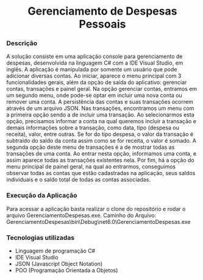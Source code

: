 <h1 align="center"> Gerenciamento de Despesas Pessoais </h1>

### Descrição

A solução consiste em uma aplicação console para gerenciamento de despesas,
desenvolvida na linguagem C# com a IDE Visual Studio, em inglês. A aplicação é
manipulada por somente um usuário que pode adicionar diversas contas. Ao iniciar,
aparece o menu principal com 3 funcionalidades gerais, além da opção de saída do aplicativo:
gerenciar contas, transações e painel geral.
Na opção gerenciar contas, entramos em um segundo menu, onde pode-se optar em
incluir uma nova conta ou remover uma conta. A persistência das contas e suas
transações ocorrem através de um arquivo JSON.
Nas transações, encontramos um menu com a primeira opção sendo a de incluir uma
transação. Ao selecionarmos esta opção, precisamos informar a conta na qual queremos
incluir a transação e demais informações sobre a transação, como data, tipo (despesa ou
receita), valor, entre outras. Se for do tipo despesa, o valor da transação é subtraído do
saldo da conta assim como se for receita, o valor é somado. A segunda opção deste
menu de transações é a de mostrar todas as transações de uma conta. Ao entrar nesta
opção, informamos uma conta, e assim aparece todas as transações existentes nela.
Por fim, há a opção do menu principal de painel geral, na qual ao entrarmos,
conseguimos observar todas as contas que estão cadastradas na aplicação, seus saldos
individuais e o saldo total de todas as contas associadas.

<!-- ### Demonstração de algumas funcionalidades e validações -->

### Execução da Aplicação

Para acessar a aplicação basta realizar o clone do repositório e rodar o arquivo GerenciamentoDespesas.exe.
Caminho do Arquivo: GerenciamentoDespesas\bin\Debug\net6.0\GerenciamentoDespesas.exe

### Tecnologias utilizadas

- Linguagem de programação C#
- IDE Visual Studio
- JSON (Javascript Object Notation)
- POO (Programação Orientada a Objetos)

